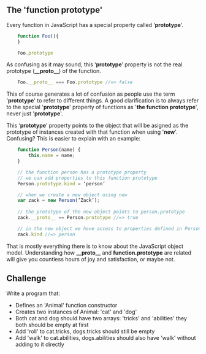 The 'function prototype'
------------------------

Every function in JavaScript has a special property called ‘__prototype__’.

```js
	function Foo(){
	}

	Foo.prototype
```

As confusing as it may sound, this ‘__prototype__’ property is not the real prototype (__\_\_proto\_\___) of the function. 

```js
	Foo.__proto__ === Foo.prototype //=> false
```

This of course generates a lot of confusion as people use the term '__prototype__' to refer to different things. 
A good clarification is to always refer to the special '__prototype__' property of functions as '__the function prototype__', never just '__prototype__'.

This ‘__prototype__’ property points to the object that will be asigned as the prototype of instances created with that function when using '__new__'. Confusing? This is easier to explain with an example:

```js
	function Person(name) {
		this.name = name;
	}

	// the function person has a prototype property
	// we can add properties to this function prototype
	Person.prototype.kind = ‘person’

	// when we create a new object using new
	var zack = new Person(‘Zack’);
	
	// the prototype of the new object points to person.prototype
	zack.__proto__ == Person.prototype //=> true

	// in the new object we have access to properties defined in Person.prototype
	zack.kind //=> person
```

That is mostly everything there is to know about the JavaScript object model. Understanding how __\_\_proto\_\___ and __function.prototype__ are related will give you countless hours of joy and satisfaction, or maybe not.

Challenge
---------

Write a program that:
- Defines an 'Animal' function constructor
- Creates two instances of Animal: 'cat' and 'dog'
- Both cat and dog should have two arrays: 'tricks' and 'abilities' they both should be empty at first
- Add 'roll' to cat.tricks, dogs.tricks should still be empty
- Add 'walk' to cat.abilities, dogs.abilities should also have 'walk' without adding to it directly


